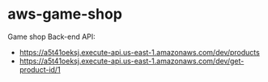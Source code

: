 # aws-game-shop
Game shop
Back-end API: 
 - https://a5t41oeksj.execute-api.us-east-1.amazonaws.com/dev/products
 - https://a5t41oeksj.execute-api.us-east-1.amazonaws.com/dev/get-product-id/1
